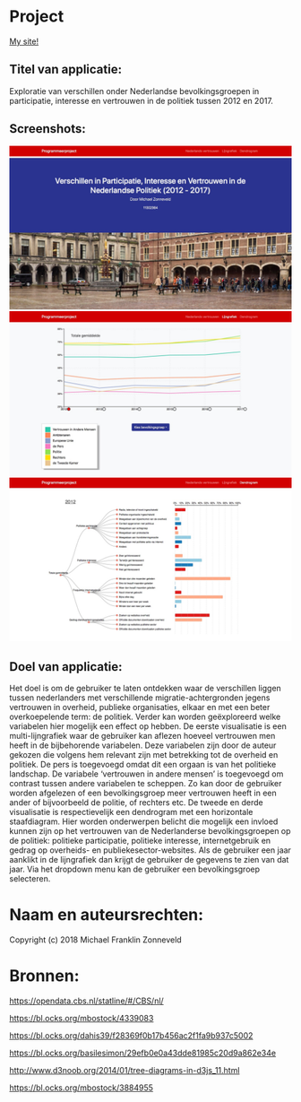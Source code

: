 # Project
[My site!](https://michaelzon.github.io/vertrouwen_in_nederland/)

## Titel van applicatie:

Exploratie van verschillen onder Nederlandse bevolkingsgroepen in participatie, interesse en vertrouwen in de politiek tussen 2012 en 2017.

## Screenshots:

![](docs/image_25.jpg)
![](docs/image_26.jpg)
![](docs/image_27.jpg)

## Doel van applicatie:

Het doel is om de gebruiker te laten ontdekken waar de verschillen liggen tussen nederlanders met verschillende migratie-achtergronden jegens vertrouwen in overheid, publieke organisaties, elkaar en met een beter overkoepelende term: de politiek. Verder kan worden geëxploreerd welke variabelen hier mogelijk een effect op hebben. De eerste visualisatie is een multi-lijngrafiek waar de gebruiker kan aflezen hoeveel vertrouwen men heeft in de bijbehorende variabelen. Deze variabelen zijn door de auteur gekozen die volgens hem relevant zijn met betrekking tot de overheid en politiek. De pers is toegevoegd omdat dit een orgaan is van het politieke landschap. De variabele ‘vertrouwen in andere mensen’ is toegevoegd om contrast tussen andere variabelen te scheppen. Zo kan door de gebruiker worden afgelezen of een bevolkingsgroep meer vertrouwen heeft in een ander of bijvoorbeeld de politie, of rechters etc. De tweede en derde visualisatie is respectievelijk een dendrogram met een horizontale staafdiagram. Hier worden onderwerpen belicht die mogelijk een invloed kunnen zijn op het vertrouwen van de Nederlanderse bevolkingsgroepen op de politiek: politieke participatie, politieke interesse, internetgebruik en gedrag op overheids- en publiekesector-websites. Als de gebruiker een jaar aanklikt in de lijngrafiek dan krijgt de gebruiker de gegevens te zien van dat jaar. Via het dropdown menu kan de gebruiker een bevolkingsgroep selecteren.

# Naam en auteursrechten:

Copyright (c) 2018 Michael Franklin Zonneveld

# Bronnen:

https://opendata.cbs.nl/statline/#/CBS/nl/

https://bl.ocks.org/mbostock/4339083

https://bl.ocks.org/dahis39/f28369f0b17b456ac2f1fa9b937c5002

https://bl.ocks.org/basilesimon/29efb0e0a43dde81985c20d9a862e34e

http://www.d3noob.org/2014/01/tree-diagrams-in-d3js_11.html

https://bl.ocks.org/mbostock/3884955
